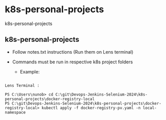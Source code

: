 # k8s-personal-projects
k8s-personal-projects

## k8s-personal-projects

- Follow notes.txt instructions (Run them on Lens terminal)


- Commands must be run in respective k8s project folders
    - Example: 
    
```

Lens Terminal : 

PS C:\Users\nunob> cd C:\git\Devops-Jenkins-Selenium-2024\k8s-personal-projects\docker-registry-local
PS C:\git\Devops-Jenkins-Selenium-2024\k8s-personal-projects\docker-registry-local> kubectl apply -f docker-registry-pv.yaml -n local-namespace

 ```



